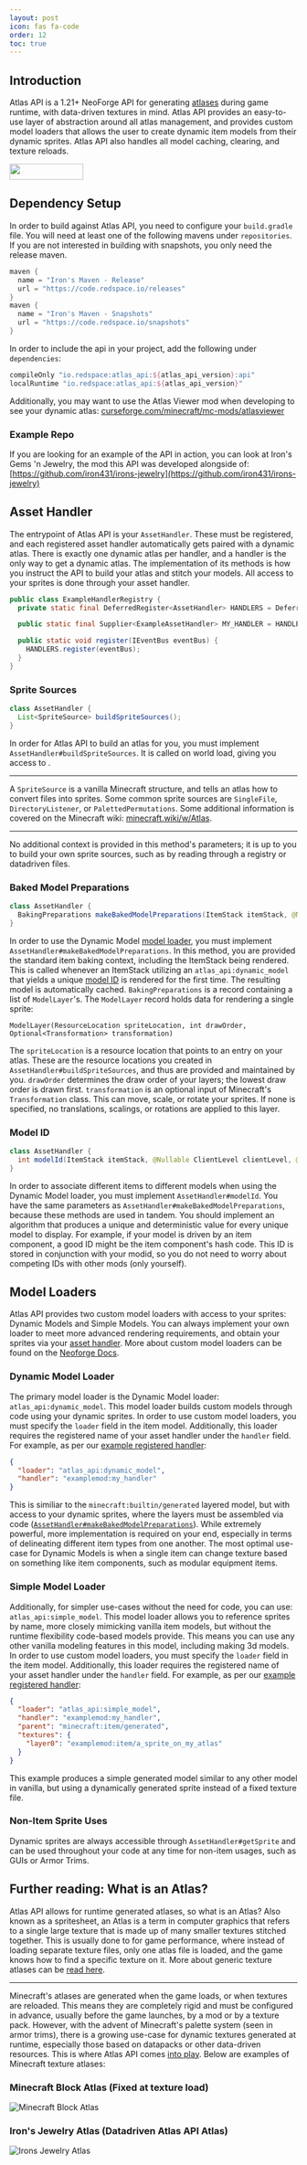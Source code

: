 ```yaml
---
layout: post
icon: fas fa-code
order: 12
toc: true
---
```


## Introduction

Atlas API is a 1.21+ NeoForge API for generating [atlases](/atlas-api/#what-is-an-atlas) during game runtime, with
data-driven textures in
mind. Atlas API provides an easy-to-use layer of abstraction around all atlas management, and provides custom model
loaders that
allows the user to create dynamic item models from their dynamic sprites. Atlas API also handles all model caching,
clearing, and texture reloads.

<a href="https://discord.gg/TRzEdrndM2"><img src="https://img.shields.io/discord/1104430139275743293.svg?label=&amp;logo=discord&amp;logoColor=ffffff&amp;color=7389D8&amp;labelColor=6A7EC2&amp;style=for-the-badge" alt="" width="129" height="28" /></a>

## Dependency Setup

In order to build against Atlas API, you need to configure your `build.gradle` file.
You will need at least one of the following mavens under `repositories`.
If you are not interested in building with snapshots, you only need the release maven.

```groovy
maven {
  name = "Iron's Maven - Release"
  url = "https://code.redspace.io/releases"
}
maven {
  name = "Iron's Maven - Snapshots"
  url = "https://code.redspace.io/snapshots"
}
```

In order to include the api in your project, add the following under `dependencies`:

```groovy
compileOnly "io.redspace:atlas_api:${atlas_api_version}:api"
localRuntime "io.redspace:atlas_api:${atlas_api_version}"
```

Additionally, you may want to use the Atlas Viewer mod
when developing to see your dynamic
atlas: [curseforge.com/minecraft/mc-mods/atlasviewer](https://www.curseforge.com/minecraft/mc-mods/atlasviewer)

### Example Repo

If you are looking for an example of the API in action, you can look at Iron's Gems 'n Jewelry, the mod this API was
developed alongside of:
[https://github.com/iron431/irons-jewelry](https://github.com/iron431/irons-jewelry)

## Asset Handler

The entrypoint of Atlas API is your `AssetHandler`. These must be registered, and each registered asset handler
automatically gets paired with a dynamic atlas. There is exactly one dynamic atlas per handler, and a handler is the
only way to get a dynamic atlas. The implementation of its methods is how you instruct the API to build your atlas and
stitch your models. All access to your sprites is done through your asset handler.

```java
public class ExampleHandlerRegistry {
  private static final DeferredRegister<AssetHandler> HANDLERS = DeferredRegister.create(AtlasApiRegistry.ASSET_HANDLER_REGISTRY_KEY, ExampleMod.MODID);

  public static final Supplier<ExampleAssetHandler> MY_HANDLER = HANDLERS.register("my_handler", ExampleAssetHandler::new);

  public static void register(IEventBus eventBus) {
    HANDLERS.register(eventBus);
  }
}
```

### Sprite Sources

```java
class AssetHandler {
  List<SpriteSource> buildSpriteSources();
}
```

In order for Atlas API to build an atlas for you, you must implement `AssetHandler#buildSpriteSources`. It is called on world load, giving you access to .
* * *
A `SpriteSource` is a vanilla Minecraft structure, and tells an atlas how to convert files into sprites. Some common
sprite sources are `SingleFile`, `DirectoryListener`, or `PalettedPermutations`. Some additional information is covered
on the Minecraft wiki: [minecraft.wiki/w/Atlas](https://minecraft.wiki/w/Atlas).
* * *
No additional context is provided in this method's parameters;
it is up to you to build your own sprite sources, such as by reading through a registry or datadriven files.

### Baked Model Preparations

```java
class AssetHandler {
  BakingPreparations makeBakedModelPreparations(ItemStack itemStack, @Nullable ClientLevel clientLevel, @Nullable LivingEntity livingEntity, int seed);
}
```

In order to use the Dynamic Model [model loader](/atlas-api/#dynamic-model-loader), you must
implement `AssetHandler#makeBakedModelPreparations`. In this method, you are provided the standard item baking context,
including the
ItemStack being rendered. This is called whenever an ItemStack utilizing an `atlas_api:dynamic_model` that yields a
unique [model ID](/atlas-api/#model-id) is
rendered for the first
time. The resulting model is automatically cached. `BakingPreparations` is a record containing a list
of `ModelLayer`'s. The `ModelLayer`
record holds data for rendering a single sprite:

`ModelLayer(ResourceLocation spriteLocation, int drawOrder, Optional<Transformation> transformation)`

The `spriteLocation` is a resource location that points to an entry on your atlas. These are the resource locations you created in `AssetHandler#buildSpriteSources`,
and thus are provided and maintained by you. `drawOrder` determines the draw
order of your layers; the lowest draw order is drawn first. `transformation` is an optional input of
Minecraft's `Transformation` class. This can move, scale, or rotate your sprites. If none is specified, no translations,
scalings, or rotations are applied to this layer.

### Model ID

```java
class AssetHandler {
  int modelId(ItemStack itemStack, @Nullable ClientLevel clientLevel, @Nullable LivingEntity livingEntity, int seed);
}
```

In order to associate different items to different models when using the Dynamic Model loader, you must
implement `AssetHandler#modelId`. You
have the same parameters as `AssetHandler#makeBakedModelPreparations`, because these methods are used in tandem. You
should implement an algorithm that produces a unique and deterministic value for every unique model to display. For
example, if your model is driven by an item component, a good ID might be the item component's hash code. This ID is
stored in conjunction with your modid, so you do not need to worry about competing IDs with other mods (only yourself).

## Model Loaders

Atlas API provides two custom model loaders with access to your sprites: Dynamic Models and Simple Models. You can
always implement your own loader to meet more advanced rendering requirements, and
obtain your sprites via your [asset handler](/atlas-api/#asset-handler). More about custom model loaders can be found
on the [Neoforge Docs](https://docs.neoforged.net/docs/resources/client/models/modelloaders/).

### Dynamic Model Loader

The primary model loader is the Dynamic Model loader: `atlas_api:dynamic_model`. This model loader builds custom models
through code using your
dynamic sprites.
In order to use custom model loaders, you must specify the `loader` field in the item model. Additionally, this loader
requires the registered name of your asset handler under the `handler` field.
For example, as per our [example registered handler](/atlas-api/#asset-handler):

```json
{
  "loader": "atlas_api:dynamic_model",
  "handler": "examplemod:my_handler"
}
```

This is similiar to the `minecraft:builtin/generated` layered model, but with
access to your dynamic sprites, where the layers must be assembled via
code ([`AssetHandler#makeBakedModelPreparations`](/atlas-api/#baked-model-preparations)). While extremely powerful, more
implementation is required on your end, especially in terms of delineating different item types from one another. The
most
optimal use-case for Dynamic Models is when a single item can change texture based on something like item components,
such as modular equipment items.

### Simple Model Loader

Additionally, for simpler use-cases without the need for code, you can use: `atlas_api:simple_model`. This model loader
allows you to reference sprites by name, more closely mimicking vanilla item models, but without
the runtime flexibility code-based models provide.
This means you can use any other vanilla modeling features in this model, including making 3d models.
In order to use custom model loaders, you must specify the `loader` field in the item model. Additionally, this loader
requires the registered name of your asset handler under the `handler` field.
For example, as per our [example registered handler](/atlas-api/#asset-handler):

```json
{
  "loader": "atlas_api:simple_model",
  "handler": "examplemod:my_handler",
  "parent": "minecraft:item/generated",
  "textures": {
    "layer0": "examplemod:item/a_sprite_on_my_atlas"
  }
}
```

This example produces a simple generated model similar to any other model in vanilla, but using a dynamically generated
sprite instead of a fixed texture file.

### Non-Item Sprite Uses

Dynamic sprites are always accessible through `AssetHandler#getSprite` and can be used throughout your code at any time
for non-item usages, such as GUIs or Armor Trims.

## Further reading: What is an Atlas?

Atlas API allows for runtime generated atlases, so what is an Atlas? Also known as a spritesheet, an Atlas is a term in
computer graphics that refers to a single large texture that is made up of many smaller textures stitched together. This
is usually done to for game performance, where instead of loading separate texture files, only one atlas file is
loaded, and the game knows how to find a specific texture on it. More about generic texture atlases can
be [read here](https://en.wikipedia.org/wiki/Texture_atlas).
* * *
Minecraft's atlases are generated when the game loads, or when textures are reloaded. This means they are completely
rigid and must be configured in advance, usually before the game launches, by a mod or by a texture pack. However, with
the advent of
Minecraft's palette system (seen in armor trims), there is a growing use-case for dynamic textures generated at
runtime, especially those based on datapacks or other data-driven resources. This is where Atlas API
comes [into play](/atlas-api/#introduction). Below are examples of Minecraft texture atlases:

### Minecraft Block Atlas (Fixed at texture load)

![Minecraft Block Atlas](/img/screenshots/minecraft_block_atlas.png)

### Iron's Jewelry Atlas (Datadriven Atlas API Atlas)

![Irons Jewelry Atlas](/img/screenshots/irons_jewelry_atlas.png)

